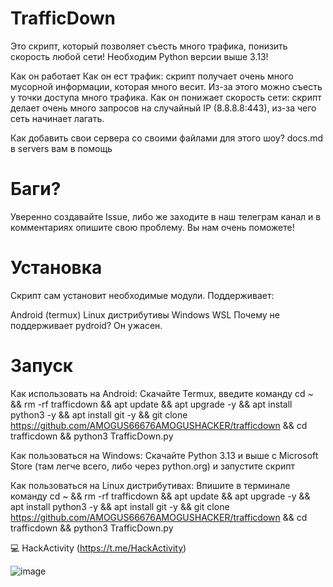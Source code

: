 # TrafficDown


Это скрипт, который позволяет съесть много трафика, понизить скорость любой сети! Необходим Python версии выше 3.13!

Как он работает
Как он ест трафик: скрипт получает очень много мусорной информации, которая много весит. Из-за этого можно съесть у точки доступа много трафика. Как он понижает скорость сети: скрипт делает очень много запросов на случайный IP (8.8.8.8:443), из-за чего сеть начинает лагать.

Как добавить свои сервера со своими файлами для этого шоу? docs.md в servers вам в помощь

# Баги?
Уверенно создавайте Issue, либо же заходите в наш телеграм канал и в комментариях опишите свою проблему. Вы нам очень поможете!

# Установка
Скрипт сам установит необходимые модули. Поддерживает:

Android (termux)
Linux дистрибутивы
Windows
WSL
Почему не поддерживает pydroid? Он ужасен.

# Запуск
Как использовать на Android: Скачайте Termux, введите команду cd ~ && rm -rf trafficdown && apt update && apt upgrade -y && apt install python3 -y && apt install git -y && git clone https://github.com/AMOGUS66676AMOGUSHACKER/trafficdown && cd trafficdown && python3 TrafficDown.py

Как пользоваться на Windows: Скачайте Python 3.13 и выше с Microsoft Store (там легче всего, либо через python.org) и запустите скрипт

Как пользоваться на Linux дистрибутивах: Впишите в терминале команду cd ~ && rm -rf trafficdown && apt update && apt upgrade -y && apt install python3 -y && apt install git -y && git clone https://github.com/AMOGUS66676AMOGUSHACKER/trafficdown && cd trafficdown && python3 TrafficDown.py

💻 HackActivity (https://t.me/HackActivity) 

![image](https://github.com/user-attachments/assets/802bab89-14f5-4534-b62d-2632261927e4)
